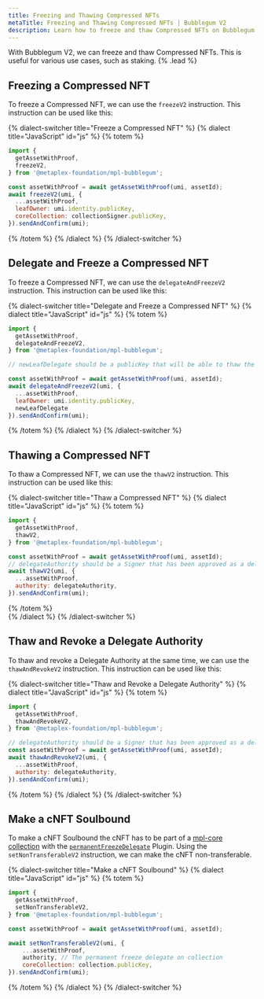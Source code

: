```yaml
---
title: Freezing and Thawing Compressed NFTs
metaTitle: Freezing and Thawing Compressed NFTs | Bubblegum V2
description: Learn how to freeze and thaw Compressed NFTs on Bubblegum.
---
```


With Bubblegum V2, we can freeze and thaw Compressed NFTs. This is useful for various use cases, such as staking. {% .lead %}

## Freezing a Compressed NFT

To freeze a Compressed NFT, we can use the `freezeV2` instruction. This instruction can be used like this:

{% dialect-switcher title="Freeze a Compressed NFT" %}
{% dialect title="JavaScript" id="js" %}
{% totem %}
```js
import {
  getAssetWithProof,
  freezeV2,
} from '@metaplex-foundation/mpl-bubblegum';

const assetWithProof = await getAssetWithProof(umi, assetId);
await freezeV2(umi, {
  ...assetWithProof,
  leafOwner: umi.identity.publicKey,
  coreCollection: collectionSigner.publicKey,
}).sendAndConfirm(umi);
```
{% /totem %}
{% /dialect %}
{% /dialect-switcher %}

## Delegate and Freeze a Compressed NFT

To freeze a Compressed NFT, we can use the `delegateAndFreezeV2` instruction. This instruction can be used like this:

{% dialect-switcher title="Delegate and Freeze a Compressed NFT" %}
{% dialect title="JavaScript" id="js" %}
{% totem %}
```js
import {
  getAssetWithProof,
  delegateAndFreezeV2,
} from '@metaplex-foundation/mpl-bubblegum';

// newLeafDelegate should be a publicKey that will be able to thaw the cNFT later.

const assetWithProof = await getAssetWithProof(umi, assetId);
await delegateAndFreezeV2(umi, {
  ...assetWithProof,
  leafOwner: umi.identity.publicKey,
  newLeafDelegate
}).sendAndConfirm(umi);

```
{% /totem %}
{% /dialect %}
{% /dialect-switcher %}

## Thawing a Compressed NFT

To thaw a Compressed NFT, we can use the `thawV2` instruction. This instruction can be used like this:

{% dialect-switcher title="Thaw a Compressed NFT" %}
{% dialect title="JavaScript" id="js" %}
{% totem %}
```js
import {
  getAssetWithProof,
  thawV2,
} from '@metaplex-foundation/mpl-bubblegum';

const assetWithProof = await getAssetWithProof(umi, assetId);
// delegateAuthority should be a Signer that has been approved as a delegate authority for the cNFT.
await thawV2(umi, {
  ...assetWithProof,
  authority: delegateAuthority,
}).sendAndConfirm(umi);
```
{% /totem %}    
{% /dialect %}
{% /dialect-switcher %}

## Thaw and Revoke a Delegate Authority

To thaw and revoke a Delegate Authority at the same time, we can use the `thawAndRevokeV2` instruction. This instruction can be used like this:

{% dialect-switcher title="Thaw and Revoke a Delegate Authority" %}
{% dialect title="JavaScript" id="js" %}
{% totem %}
```js
import {
  getAssetWithProof,
  thawAndRevokeV2,
} from '@metaplex-foundation/mpl-bubblegum';

// delegateAuthority should be a Signer that has been approved as a delegate authority for the cNFT.
const assetWithProof = await getAssetWithProof(umi, assetId);
await thawAndRevokeV2(umi, {
  ...assetWithProof,
  authority: delegateAuthority,
}).sendAndConfirm(umi);
```
{% /totem %}
{% /dialect %}
{% /dialect-switcher %}

## Make a cNFT Soulbound
To make a cNFT Soulbound the cNFT has to be part of a [mpl-core collection](/core/collections) with the [`permanentFreezeDelegate`](/core/plugins/permanent-freeze-delegate) Plugin. Using the `setNonTransferableV2` instruction, we can make the cNFT non-transferable.

{% dialect-switcher title="Make a cNFT Soulbound" %}
{% dialect title="JavaScript" id="js" %}
{% totem %}
```js
import {
  getAssetWithProof,
  setNonTransferableV2,
} from '@metaplex-foundation/mpl-bubblegum';

const assetWithProof = await getAssetWithProof(umi, assetId);

await setNonTransferableV2(umi, {
    ...assetWithProof,
    authority, // The permanent freeze delegate on collection
    coreCollection: collection.publicKey,
}).sendAndConfirm(umi);
```
{% /totem %}
{% /dialect %}
{% /dialect-switcher %}